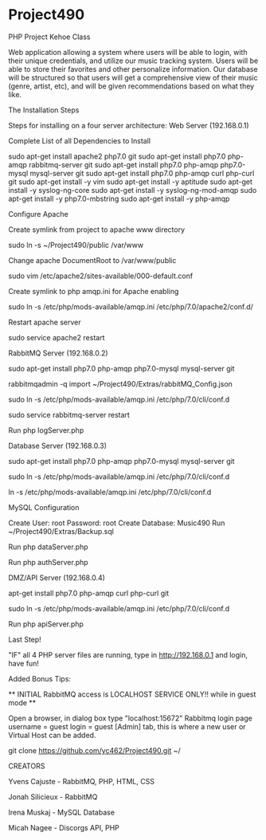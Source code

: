 # Project490
PHP Project Kehoe Class




Web application allowing a system where users will be able to login, with their unique credentials, and utilize our music tracking system. Users will be able to store their favorites and other personalize information. Our database will be structured so that users will get a comprehensive view of their music (genre, artist, etc), and will be given recommendations based on what they like.

The Installation Steps

Steps for installing on a four server architecture: Web Server (192.168.0.1)

Complete List of all Dependencies to Install

sudo apt-get install apache2 php7.0 git sudo apt-get install php7.0 php-amqp rabbitmq-server git sudo apt-get install php7.0 php-amqp php7.0-mysql mysql-server git sudo apt-get install php7.0 php-amqp curl php-curl git sudo apt-get install -y vim sudo apt-get install -y aptitude sudo apt-get install -y syslog-ng-core sudo apt-get install -y syslog-ng-mod-amqp sudo apt-get install -y php7.0-mbstring sudo apt-get install -y php-amqp

Configure Apache

Create symlink from project to apache www directory

sudo ln -s ~/Project490/public /var/www

Change apache DocumentRoot to /var/www/public

sudo vim /etc/apache2/sites-available/000-default.conf

Create symlink to php amqp.ini for Apache enabling

sudo ln -s /etc/php/mods-available/amqp.ini /etc/php/7.0/apache2/conf.d/

Restart apache server

sudo service apache2 restart

RabbitMQ Server (192.168.0.2)

sudo apt-get install php7.0 php-amqp php7.0-mysql mysql-server git

rabbitmqadmin -q import ~/Project490/Extras/rabbitMQ_Config.json

sudo ln -s /etc/php/mods-available/amqp.ini /etc/php/7.0/cli/conf.d

sudo service rabbitmq-server restart

Run php logServer.php

Database Server (192.168.0.3)

sudo apt-get install php7.0 php-amqp php7.0-mysql mysql-server git

sudo ln -s /etc/php/mods-available/amqp.ini /etc/php/7.0/cli/conf.d

ln -s /etc/php/mods-available/amqp.ini /etc/php/7.0/cli/conf.d

MySQL Configuration

Create User: root Password: root
Create Database: Music490
Run ~/Project490/Extras/Backup.sql

Run php dataServer.php

Run php authServer.php

DMZ/API Server (192.168.0.4)

apt-get install php7.0 php-amqp curl php-curl git

sudo ln -s /etc/php/mods-available/amqp.ini /etc/php/7.0/cli/conf.d

Run php apiServer.php

Last Step!

"IF" all 4 PHP server files are running, type in http://192.168.0.1 and login, have fun!

Added Bonus Tips:

** INITIAL RabbitMQ access is LOCALHOST SERVICE ONLY!! while in guest mode **

Open a browser, in dialog box type "localhost:15672" Rabbitmq login page username = guest login = guest [Admin] tab, this is where a new user or Virtual Host can be added.

git clone https://github.com/yc462/Project490.git ~/


CREATORS


Yvens Cajuste - RabbitMQ, PHP, HTML, CSS


Jonah Silicieux - RabbitMQ


Irena Muskaj - MySQL Database


Micah Nagee - Discorgs API, PHP

